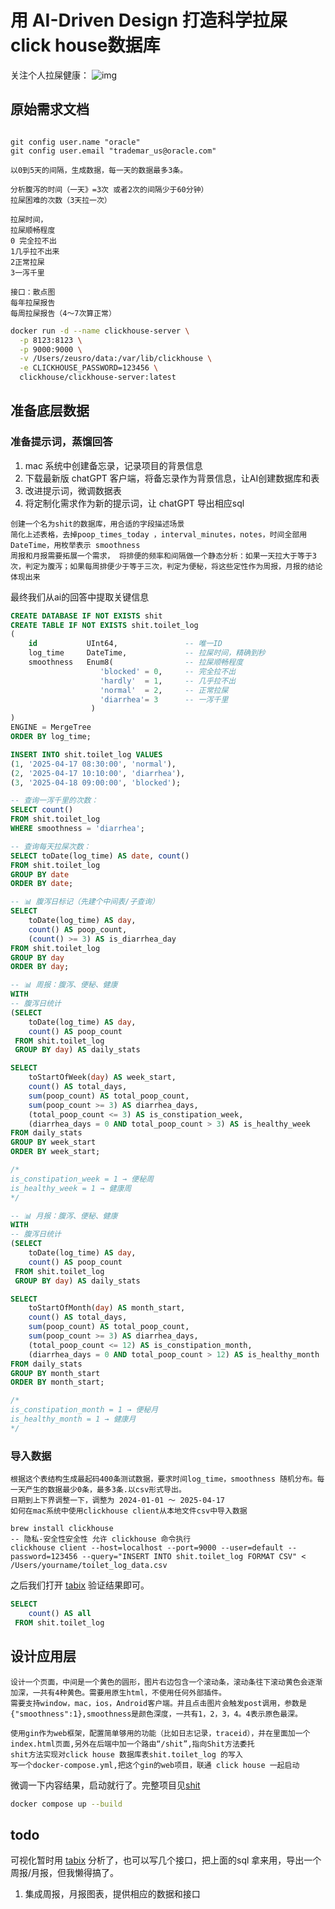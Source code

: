 
# 用 AI-Driven Design 打造科学拉屎click house数据库

关注个人拉屎健康：
![img](/doc/mac.png)

## 原始需求文档

```

git config user.name "oracle"
git config user.email "trademar_us@oracle.com"

以0到5天的间隔，生成数据，每一天的数据最多3条。

分析腹泻的时间（一天》=3次 或者2次的间隔少于60分钟）
拉屎困难的次数（3天拉一次）

拉屎时间，
拉屎顺畅程度
0 完全拉不出
1几乎拉不出来
2正常拉屎
3一泻千里

接口：散点图
每年拉屎报告
每周拉屎报告（4～7次算正常）
```

```bash
docker run -d --name clickhouse-server \
  -p 8123:8123 \
  -p 9000:9000 \
  -v /Users/zeusro/data:/var/lib/clickhouse \
  -e CLICKHOUSE_PASSWORD=123456 \
  clickhouse/clickhouse-server:latest
```

## 准备底层数据

### 准备提示词，蒸馏回答

1. mac 系统中创建备忘录，记录项目的背景信息
1. 下载最新版 chatGPT 客户端，将备忘录作为背景信息，让AI创建数据库和表
1. 改进提示词，微调数据表
1. 将定制化需求作为新的提示词，让 chatGPT 导出相应sql

```prompt
创建一个名为shit的数据库，用合适的字段描述场景
简化上述表格，去掉poop_times_today ，interval_minutes，notes，时间全部用 DateTime，用枚举表示 smoothness
周报和月报需要拓展一个需求， 将排便的频率和间隔做一个静态分析：如果一天拉大于等于3次，判定为腹泻；如果每周排便少于等于三次，判定为便秘，将这些定性作为周报，月报的结论体现出来

```


最终我们从ai的回答中提取关键信息

```sql
CREATE DATABASE IF NOT EXISTS shit
CREATE TABLE IF NOT EXISTS shit.toilet_log
(
    id           UInt64,               -- 唯一ID
    log_time     DateTime,             -- 拉屎时间，精确到秒
    smoothness   Enum8(                -- 拉屎顺畅程度
                    'blocked' = 0,     -- 完全拉不出
                    'hardly'  = 1,     -- 几乎拉不出
                    'normal'  = 2,     -- 正常拉屎
                    'diarrhea'= 3      -- 一泻千里
                  )
)
ENGINE = MergeTree
ORDER BY log_time;

INSERT INTO shit.toilet_log VALUES
(1, '2025-04-17 08:30:00', 'normal'),
(2, '2025-04-17 10:10:00', 'diarrhea'),
(3, '2025-04-18 09:00:00', 'blocked');

-- 查询一泻千里的次数：
SELECT count() 
FROM shit.toilet_log 
WHERE smoothness = 'diarrhea';

-- 查询每天拉屎次数：
SELECT toDate(log_time) AS date, count() 
FROM shit.toilet_log 
GROUP BY date 
ORDER BY date;

-- 📊 腹泻日标记（先建个中间表/子查询）
SELECT 
    toDate(log_time) AS day,
    count() AS poop_count,
    (count() >= 3) AS is_diarrhea_day
FROM shit.toilet_log
GROUP BY day
ORDER BY day;

-- 📊 周报：腹泻、便秘、健康
WITH 
-- 腹泻日统计
(SELECT 
    toDate(log_time) AS day, 
    count() AS poop_count
 FROM shit.toilet_log
 GROUP BY day) AS daily_stats

SELECT 
    toStartOfWeek(day) AS week_start,
    count() AS total_days,
    sum(poop_count) AS total_poop_count,
    sum(poop_count >= 3) AS diarrhea_days,
    (total_poop_count <= 3) AS is_constipation_week,
    (diarrhea_days = 0 AND total_poop_count > 3) AS is_healthy_week
FROM daily_stats
GROUP BY week_start
ORDER BY week_start;

/*
is_constipation_week = 1 → 便秘周
is_healthy_week = 1 → 健康周
*/

-- 📊 月报：腹泻、便秘、健康
WITH 
-- 腹泻日统计
(SELECT 
    toDate(log_time) AS day, 
    count() AS poop_count
 FROM shit.toilet_log
 GROUP BY day) AS daily_stats

SELECT 
    toStartOfMonth(day) AS month_start,
    count() AS total_days,
    sum(poop_count) AS total_poop_count,
    sum(poop_count >= 3) AS diarrhea_days,
    (total_poop_count <= 12) AS is_constipation_month,
    (diarrhea_days = 0 AND total_poop_count > 12) AS is_healthy_month
FROM daily_stats
GROUP BY month_start
ORDER BY month_start;

/*
is_constipation_month = 1 → 便秘月
is_healthy_month = 1 → 健康月
*/

```

### 导入数据

```prompt
根据这个表结构生成最起码400条测试数据，要求时间log_time，smoothness 随机分布。每一天产生的数据最少0条，最多3条.以csv形式导出。
日期到上下界调整一下，调整为 2024-01-01 ～ 2025-04-17
如何在mac系统中使用clickhouse client从本地文件csv中导入数据
```


```
brew install clickhouse
-- 隐私-安全性安全性 允许 clickhouse 命令执行
clickhouse client --host=localhost --port=9000 --user=default --password=123456 --query="INSERT INTO shit.toilet_log FORMAT CSV" < /Users/yourname/toilet_log_data.csv

```

之后我们打开 [tabix](http://dash.tabix.io/dashboard) 验证结果即可。

```sql
SELECT 
    count() AS all
 FROM shit.toilet_log
```

## 设计应用层

```prompt
设计一个页面，中间是一个黄色的圆形，图片右边包含一个滚动条，滚动条往下滚动黄色会逐渐加深，一共有4种黄色。需要用原生html，不使用任何外部插件。
需要支持window，mac，ios，Android客户端。并且点击图片会触发post调用，参数是{"smoothness":1},smoothness是颜色深度，一共有1，2，3，4。4表示原色最深。

使用gin作为web框架，配置简单够用的功能（比如日志记录，traceid），并在里面加一个index.html页面,另外在后端中加一个路由“/shit”,指向Shit方法委托
shit方法实现对click house 数据库表shit.toilet_log 的写入
写一个docker-compose.yml,把这个gin的web项目，联通 click house 一起启动
```

微调一下内容结果，启动就行了。完整项目见[shit](https://github.com/p-program/shit)

```bash
docker compose up --build
```

## todo

可视化暂时用  [tabix](http://dash.tabix.io/dashboard) 分析了，也可以写几个接口，把上面的sql 拿来用，导出一个周报/月报，但我懒得搞了。

1. 集成周报，月报图表，提供相应的数据和接口
